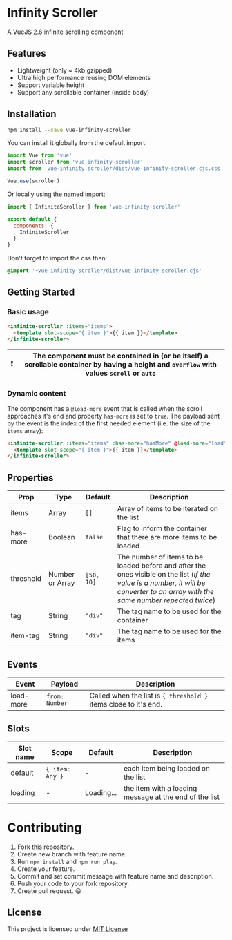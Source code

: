 # Infinity Scroller

A VueJS 2.6 infinite scrolling component

## Features

* Lightweight (only ~ 4kb gzipped)
* Ultra high performance reusing DOM elements
* Support variable height
* Support any scrollable container (inside body)

## Installation

```sh
npm install --save vue-infinity-scroller
```
You can install it globally from the default import:
```javascript
import Vue from 'vue'
import scroller from 'vue-infinity-scroller'
import from 'vue-infinity-scroller/dist/vue-infinity-scroller.cjs.css'

Vue.use(scroller)
```

Or locally using the named import:
```javascript
import { InfiniteScroller } from 'vue-infinity-scroller'

export default {
  components: {
    InfiniteScroller
  }
}
```
Don't forget to import the css then:

```css
@import '~vue-infinity-scroller/dist/vue-infinity-scroller.cjs'
```

## Getting Started

### Basic usage

```html
<infinite-scroller :items="items">
  <template slot-scope="{ item }">{{ item }}</template>
</infinite-scroller>
```

| ❗️ |  The component must be contained in (or be itself) a scrollable container by having a height and `overflow` with values `scroll` or `auto`|
|----|-------------------------------------------------------------------------------------------------------------------------------------------|

### Dynamic content
The component has a `@load-more` event that is called when the scroll approaches it's end and property `has-more` is set to `true`. The payload sent by the event is the index of the first needed element (i.e. the size of the `items` array):

```html
<infinite-scroller :items="items" :has-more="hasMore" @load-more="loadMore">
  <template slot-scope="{ item }">{{ item }}</template>
</infinite-scroller>
```

## Properties

| Prop     | Type    | Default  | Description                                                         |
| -------- | ------- | ---------| ------------------------------------------------------------------- |
| items    | Array   | `[]`     | Array of items to be iterated on the list                           |
| has-more | Boolean | `false`  | Flag to inform the container that there are more items to be loaded |
| threshold | Number or Array | `[50, 10]` | The number of items to be loaded before and after the ones visible on the list (*if the value is a number, it will be converter to an array with the same number repeated twice*) |
| tag      | String  | `"div"`  | The tag name to be used for the container                           |
| item-tag | String  | `"div"`  | The tag name to be used for the items                               |

## Events

| Event     | Payload        | Description                                                      |
| --------- | -------------- | ---------------------------------------------------------------- |
| load-more | `from: Number` | Called when the list is `{ threshold }` items close to it's end. |

## Slots

| Slot name | Scope           | Default    | Description                                            |
| --------- | --------------- | ---------- | ------------------------------------------------------ |
| default   | `{ item: Any }` | -          | each item being loaded on the list                     |
| loading   | -               | Loading... | the item with a loading message at the end of the list |

# Contributing

1. Fork this repository.
2. Create new branch with feature name.
3. Run `npm install` and `npm run play`.
4. Create your feature.
5. Commit and set commit message with feature name and description.
6. Push your code to your fork repository.
7. Create pull request. 😃

## License

This project is licensed under [MIT License](http://en.wikipedia.org/wiki/MIT_License)
